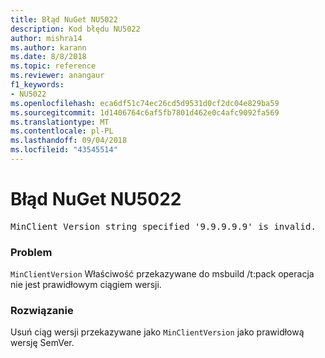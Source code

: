 ```yaml
---
title: Błąd NuGet NU5022
description: Kod błędu NU5022
author: mishra14
ms.author: karann
ms.date: 8/8/2018
ms.topic: reference
ms.reviewer: anangaur
f1_keywords:
- NU5022
ms.openlocfilehash: eca6df51c74ec26cd5d9531d0cf2dc04e829ba59
ms.sourcegitcommit: 1d1406764c6af5fb7801d462e0c4afc9092fa569
ms.translationtype: MT
ms.contentlocale: pl-PL
ms.lasthandoff: 09/04/2018
ms.locfileid: "43545514"
---
```

# <a name="nuget-error-nu5022"></a>Błąd NuGet NU5022
<pre>MinClient Version string specified '9.9.9.9.9' is invalid.</pre>

### <a name="issue"></a>Problem

`MinClientVersion` Właściwość przekazywane do msbuild /t:pack operacja nie jest prawidłowym ciągiem wersji.


### <a name="solution"></a>Rozwiązanie

Usuń ciąg wersji przekazywane jako `MinClientVersion` jako prawidłową wersję SemVer.

